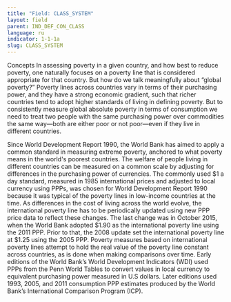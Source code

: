 ```yaml
---
title: "Field: CLASS_SYSTEM"
layout: field
parent: IND_DEF_CON_CLASS
language: ru
indicator: 1-1-1a
slug: CLASS_SYSTEM
---
```

Concepts
In assessing poverty in a given country, and how best to reduce poverty, one naturally focuses on a poverty line that is considered appropriate for that country. But how do we talk meaningfully about “global poverty?” Poverty lines across countries vary in terms of their purchasing power, and they have a strong economic gradient, such that richer countries tend to adopt higher standards of living in defining poverty. But to consistently measure global absolute poverty in terms of consumption we need to treat two people with the same purchasing power over commodities the same way—both are either poor or not poor—even if they live in different countries.

Since World Development Report 1990, the World Bank has aimed to apply a common standard in measuring extreme poverty, anchored to what poverty means in the world's poorest countries. The welfare of people living in different countries can be measured on a common scale by adjusting for differences in the purchasing power of currencies. The commonly used $1 a day standard, measured in 1985 international prices and adjusted to local currency using PPPs, was chosen for World Development Report 1990 because it was typical of the poverty lines in low-income countries at the time. As differences in the cost of living across the world evolve, the international poverty line has to be periodically updated using new PPP price data to reflect these changes. The last change was in October 2015, when the World Bank adopted $1.90 as the international poverty line using the 2011 PPP. Prior to that, the 2008 update set the international poverty line at $1.25 using the 2005 PPP. Poverty measures based on international poverty lines attempt to hold the real value of the poverty line constant across countries, as is done when making comparisons over time. Early editions of the World Bank’s World Development Indicators (WDI) used PPPs from the Penn World Tables to convert values in local currency to equivalent purchasing power measured in U.S dollars. Later editions used 1993, 2005, and 2011 consumption PPP estimates produced by the World Bank’s International Comparison Program (ICP).